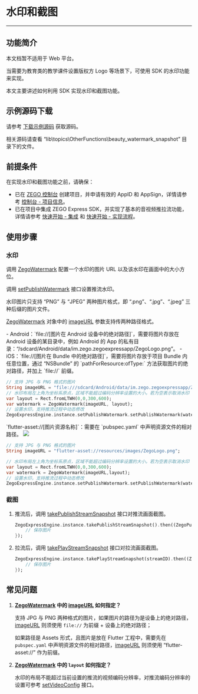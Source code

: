# 水印和截图

- - -

## 功能简介

<Warning title="注意">



本文档暂不适用于 Web 平台。

</Warning>



当需要为教育类的教学课件设置版权方 Logo 等场景下，可使用 SDK 的水印功能来实现。

本文主要讲述如何利用 SDK 实现水印和截图功能。

## 示例源码下载

请参考 [下载示例源码](https://doc-zh.zego.im/article/17152) 获取源码。

相关源码请查看 “lib\topics\OtherFunctions\beauty_watermark_snapshot” 目录下的文件。

## 前提条件

在实现水印和截图功能之前，请确保：

- 已在 [ZEGO 控制台](https://console.zego.im) 创建项目，并申请有效的 AppID 和 AppSign，详情请参考 [控制台 - 项目信息](/console/project-info)。
- 已在项目中集成 ZEGO Express SDK，并实现了基本的音视频推拉流功能，详情请参考 [快速开始 - 集成](https://doc-zh.zego.im/article/17151) 和 [快速开始 - 实现流程](https://doc-zh.zego.im/article/17184)。


## 使用步骤

### 水印

调用 [ZegoWatermark](https://doc-zh.zego.im/unique-api/express-video-sdk/zh/dart_flutter/zego_express_engine/ZegoWatermark-class.html) 配置一个水印的图片 URL 以及该水印在画面中的大小方位。

调用 [setPublishWatermark](https://doc-zh.zego.im/unique-api/express-video-sdk/zh/dart_flutter/zego_express_engine/ZegoExpressEnginePublisher/setPublishWatermark.html) 接口设置推流水印。

<Warning title="注意">


水印图片只支持 “PNG” 与 “JPEG” 两种图片格式，即 “.png”、“.jpg”、“.jpeg” 三种后缀的图片文件。

</Warning>



[ZegoWatermark](https://doc-zh.zego.im/unique-api/express-video-sdk/zh/dart_flutter/zego_express_engine/ZegoWatermark-class.html) 对象中的 [imageURL](https://doc-zh.zego.im/unique-api/express-video-sdk/zh/dart_flutter/zego_express_engine/ZegoWatermark/imageURL.html) 参数支持传两种路径格式。

<Accordion title="绝对路径" defaultOpen="false">
- Android：`file://[图片在 Android 设备中的绝对路径]`，需要将图片存放在 Android 设备的某目录中，例如 Android 的 App 的私有目录：“/sdcard/Android/data/im.zego.zegoexpressapp/ZegoLogo.png”。
- iOS：`file://[图片在 Bundle 中的绝对路径]`，需要将图片存放于项目 Bundle 内任意位置，通过 “NSBundle” 的 `pathForResource:ofType:` 方法获取图片的绝对路径，并加上 `file://` 前缀。

```dart
// 支持 JPG 与 PNG 格式的图片
String imageURL = "file:///sdcard/Android/data/im.zego.zegoexpressapp/ZegoLogo.png";
// 水印布局左上角为坐标系原点，区域不能超过编码分辨率设置的大小。若为空表示取消水印
var layout = Rect.fromLTWH(0,0,300,600);
var watermark = ZegoWatermark(imageURL, layout);
// 设置水印，支持推流过程中动态修改
ZegoExpressEngine.instance.setPublishWatermark.setPublishWatermark(watermark: watermark, isPreviewVisible: true);
```
</Accordion>

<Accordion title="Assets" defaultOpen="false">
`flutter-asset://[图片资源名称]`：需要在 `pubspec.yaml` 中声明资源文件的相对路径。

<Frame width="512" height="auto" caption=""><img src="https://doc-media.zego.im/sdk-doc/Pics/Flutter/ZegoExpressEngine/flutter_assets.png" /></Frame>

```dart
// 支持 JPG 与 PNG 格式的图片
String imageURL = "flutter-asset://resources/images/ZegoLogo.png";

// 水印布局左上角为坐标系原点，区域不能超过编码分辨率设置的大小。若为空表示取消水印
var layout = Rect.fromLTWH(0,0,300,600);
var watermark = ZegoWatermark(imageURL,layout);
// 设置水印，支持推流过程中动态修改
ZegoExpressEngine.instance.setPublishWatermark.setPublishWatermark(watermark: watermark, isPreviewVisible: true);
```
</Accordion>

### 截图

1. 推流后，调用 [takePublishStreamSnapshot](https://doc-zh.zego.im/unique-api/express-video-sdk/zh/dart_flutter/zego_express_engine/ZegoExpressEnginePublisher/takePublishStreamSnapshot.html) 接口对推流画面截图。

    ```dart
    ZegoExpressEngine.instance.takePublishStreamSnapshot().then((ZegoPublisherTakeSnapshotResult result) {
        // 保存图片
    });
    ```

2. 拉流后，调用 [takePlayStreamSnapshot](https://doc-zh.zego.im/unique-api/express-video-sdk/zh/dart_flutter/zego_express_engine/ZegoExpressEnginePlayer/takePlayStreamSnapshot.html) 接口对拉流画面截图。

    ```dart
    ZegoExpressEngine.instance.takePlayStreamSnapshot(streamID).then((ZegoPlayerTakeSnapshotResult result) {
        // 保存图片
    });
    ```

## 常见问题

1. **[ZegoWatermark](https://doc-zh.zego.im/unique-api/express-video-sdk/zh/dart_flutter/zego_express_engine/ZegoWatermark-class.html) 中的 [imageURL](https://doc-zh.zego.im/unique-api/express-video-sdk/zh/dart_flutter/zego_express_engine/ZegoWatermark/imageURL.html) 如何指定？**

    支持 JPG 与 PNG 两种格式的图片，如果图片的路径为是设备上的绝对路径，[imageURL](https://doc-zh.zego.im/unique-api/express-video-sdk/zh/dart_flutter/zego_express_engine/ZegoWatermark/imageURL.html) 则须使用 `file://` 为前缀 + 设备上的绝对路径；

   如果路径是 Assets 形式，且图片是放在 Flutter 工程中，需要先在 `pubspec.yaml` 中声明资源文件的相对路径，[imageURL](https://doc-zh.zego.im/unique-api/express-video-sdk/zh/dart_flutter/zego_express_engine/ZegoWatermark/imageURL.html) 则须使用 “flutter-asset://” 作为前缀。

2. **[ZegoWatermark](https://doc-zh.zego.im/unique-api/express-video-sdk/zh/dart_flutter/zego_express_engine/ZegoWatermark-class.html) 中的 `layout` 如何指定？**

    水印的布局不能超过当前设置的推流的视频编码分辨率，对推流编码分辨率的设置可参考 [setVideoConfig](https://doc-zh.zego.im/unique-api/express-video-sdk/zh/dart_flutter/zego_express_engine/ZegoExpressEnginePublisher/setVideoConfig.html) 接口。

<Content />

